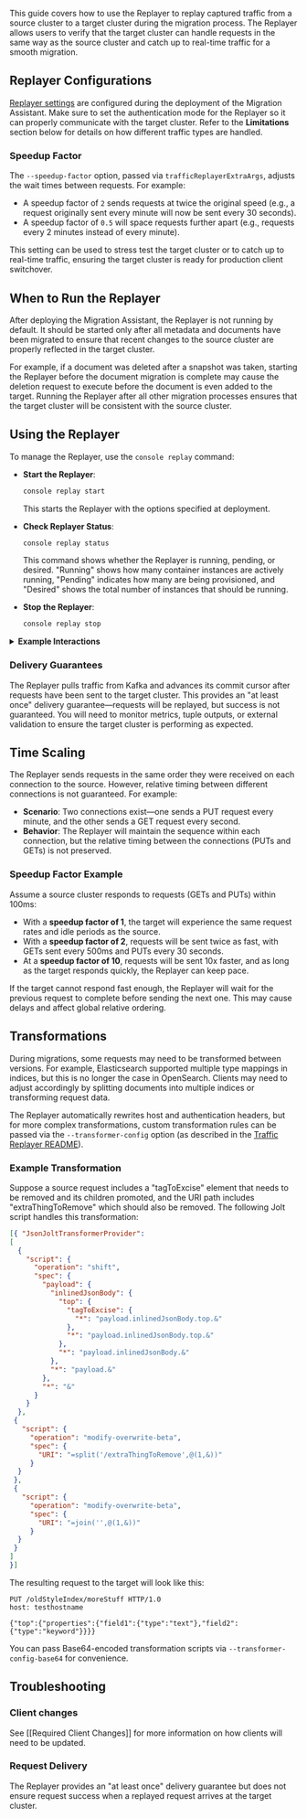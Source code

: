 <!-- Document: Topic -->
This guide covers how to use the Replayer to replay captured traffic from a source cluster to a target cluster during the migration process. The Replayer allows users to verify that the target cluster can handle requests in the same way as the source cluster and catch up to real-time traffic for a smooth migration.

## Replayer Configurations

[Replayer settings](Configuration-Options) are configured during the deployment of the Migration Assistant. Make sure to set the authentication mode for the Replayer so it can properly communicate with the target cluster. Refer to the **Limitations** section below for details on how different traffic types are handled.

### Speedup Factor

The `--speedup-factor` option, passed via `trafficReplayerExtraArgs`, adjusts the wait times between requests. For example:
- A speedup factor of `2` sends requests at twice the original speed (e.g., a request originally sent every minute will now be sent every 30 seconds).
- A speedup factor of `0.5` will space requests further apart (e.g., requests every 2 minutes instead of every minute).

This setting can be used to stress test the target cluster or to catch up to real-time traffic, ensuring the target cluster is ready for production client switchover.

## When to Run the Replayer

After deploying the Migration Assistant, the Replayer is not running by default. It should be started only after all metadata and documents have been migrated to ensure that recent changes to the source cluster are properly reflected in the target cluster.

For example, if a document was deleted after a snapshot was taken, starting the Replayer before the document migration is complete may cause the deletion request to execute before the document is even added to the target. Running the Replayer after all other migration processes ensures that the target cluster will be consistent with the source cluster.

## Using the Replayer

To manage the Replayer, use the `console replay` command:

- **Start the Replayer**: 
  ```bash
  console replay start
  ```
  This starts the Replayer with the options specified at deployment.

- **Check Replayer Status**:
  ```bash
  console replay status
  ```
  This command shows whether the Replayer is running, pending, or desired. "Running" shows how many container instances are actively running, "Pending" indicates how many are being provisioned, and "Desired" shows the total number of instances that should be running.

- **Stop the Replayer**:
  ```bash
  console replay stop
  ```

<details>
<summary>
<b>Example Interactions</b>
</summary>

Check the status of the Replayer:
```bash
root@ip-10-0-2-66:~# console replay status
(<ReplayStatus.STOPPED: 4>, 'Running=0\nPending=0\nDesired=0')
```

Start the Replayer:
```bash
root@ip-10-0-2-66:~# console replay start
Replayer started successfully.
Service migration-dev-traffic-replayer-default set to 1 desired count. Currently 0 running and 0 pending.
```

Stop the Replayer:
```bash
root@ip-10-0-2-66:~# console replay stop
Replayer stopped successfully.
Service migration-dev-traffic-replayer-default set to 0 desired count. Currently 0 running and 0 pending.
```
</details>

### Delivery Guarantees

The Replayer pulls traffic from Kafka and advances its commit cursor after requests have been sent to the target cluster. This provides an "at least once" delivery guarantee—requests will be replayed, but success is not guaranteed. You will need to monitor metrics, tuple outputs, or external validation to ensure the target cluster is performing as expected.

## Time Scaling

The Replayer sends requests in the same order they were received on each connection to the source. However, relative timing between different connections is not guaranteed. For example:

- **Scenario**: Two connections exist—one sends a PUT request every minute, and the other sends a GET request every second.
- **Behavior**: The Replayer will maintain the sequence within each connection, but the relative timing between the connections (PUTs and GETs) is not preserved.

### Speedup Factor Example

Assume a source cluster responds to requests (GETs and PUTs) within 100ms:
- With a **speedup factor of 1**, the target will experience the same request rates and idle periods as the source.
- With a **speedup factor of 2**, requests will be sent twice as fast, with GETs sent every 500ms and PUTs every 30 seconds.
- At a **speedup factor of 10**, requests will be sent 10x faster, and as long as the target responds quickly, the Replayer can keep pace.

If the target cannot respond fast enough, the Replayer will wait for the previous request to complete before sending the next one. This may cause delays and affect global relative ordering.

## Transformations

During migrations, some requests may need to be transformed between versions. For example, Elasticsearch supported multiple type mappings in indices, but this is no longer the case in OpenSearch. Clients may need to adjust accordingly by splitting documents into multiple indices or transforming request data.

The Replayer automatically rewrites host and authentication headers, but for more complex transformations, custom transformation rules can be passed via the `--transformer-config` option (as described in the [Traffic Replayer README](https://github.com/opensearch-project/opensearch-migrations/blob/c3d25958a44ec2e7505892b4ea30e5fbfad4c71b/TrafficCapture/trafficReplayer/README.md#transformations)). 

### Example Transformation

Suppose a source request includes a "tagToExcise" element that needs to be removed and its children promoted, and the URI path includes "extraThingToRemove" which should also be removed. The following Jolt script handles this transformation:

```json
[{ "JsonJoltTransformerProvider":
[
  {
    "script": {
      "operation": "shift",
      "spec": {
        "payload": {
          "inlinedJsonBody": {
            "top": {
              "tagToExcise": {
                "*": "payload.inlinedJsonBody.top.&" 
              },
              "*": "payload.inlinedJsonBody.top.&"
            },
            "*": "payload.inlinedJsonBody.&"
          },
          "*": "payload.&"
        },
        "*": "&"
      }
    }
  }, 
 {
   "script": {
     "operation": "modify-overwrite-beta",
     "spec": {
       "URI": "=split('/extraThingToRemove',@(1,&))"
     }
  }
 },
 {
   "script": {
     "operation": "modify-overwrite-beta",
     "spec": {
       "URI": "=join('',@(1,&))"
     }
  }
 }
]
}]
```

The resulting request to the target will look like this:

```http
PUT /oldStyleIndex/moreStuff HTTP/1.0
host: testhostname

{"top":{"properties":{"field1":{"type":"text"},"field2":{"type":"keyword"}}}}
```

You can pass Base64-encoded transformation scripts via `--transformer-config-base64` for convenience.

## Troubleshooting

### Client changes
See [[Required Client Changes]] for more information on how clients will need to be updated.

### Request Delivery
The Replayer provides an "at least once" delivery guarantee but does not ensure request success when a replayed request arrives at the target cluster.
